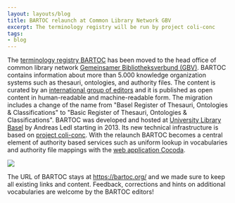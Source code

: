 ```yaml
---
layout: layouts/blog
title: BARTOC relaunch at Common Library Network GBV
excerpt: The terminology registry will be run by project coli-conc
tags:
- blog
---
```


The [terminology registry BARTOC](https://bartoc.org/) has been moved to the head office of common library network [Gemeinsamer Bibliotheksverbund (GBV)](https://www.gbv.de/Verbundzentrale-en/about-vzg/information-about-gbv-and-the-head-office-vzg). BARTOC contains information about more than 5.000 knowledge organization systems such as thesauri, ontologies, and authority files. The content is curated by an [international group of editors](https://bartoc.org/contact) and it is published as open content in human-readable and machine-readable form. The migration includes a change of the name from "Basel Register of Thesauri, Ontologies & Classifications" to "Basic Register of Thesauri, Ontologies & Classifications". BARTOC was developed and hosted at [University Library Basel](https://www.unibas.ch/en/University/University-Society/University-Library-Basel-.html) by Andreas Ledl starting in 2013. Its new technical infrastructure is based on [project coli-conc](/). With the relaunch BARTOC becomes a central element of authority based services such as uniform lookup in vocabularies and authority file mappings with the [web application Cocoda](/cocoda/).

[![](https://bartoc.org/img/bartoc-logo.svg)](https://bartoc.org/)

The URL of BARTOC stays at <https://bartoc.org/> and we made sure to keep all existing links and content. Feedback, corrections and hints on additional vocabularies are welcome by the BARTOC editors!
